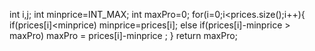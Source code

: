 int i,j;
int minprice=INT_MAX;
int maxPro=0;
for(i=0;i<prices.size();i++){
if(prices[i]<minprice)
minprice=prices[i];
else if(prices[i]-minprice > maxPro)
maxPro = prices[i]-minprice ;
}
return maxPro;